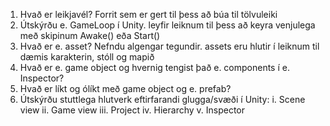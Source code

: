 1.	Hvað er leikjavél? Forrit sem er gert til þess að búa til tölvuleiki
2.	Útskýrðu e. GameLoop í Unity. leyfir leiknum til þess að keyra venjulega með skipinum Awake() eða Start()
3.	Hvað er e. asset? Nefndu algengar tegundir. assets eru hlutir í leiknum til dæmis karakterin, stóll og mapið
4.	Hvað er e. game object og hvernig tengist það e. components í e. Inspector? 
5.	Hvað er líkt og ólíkt með game object og e. prefab?
6.	Útskýrðu stuttlega hlutverk eftirfarandi glugga/svæði í Unity:
i.	Scene view
ii.	Game view
iii.	Project
iv.	Hierarchy
v.	Inspector

